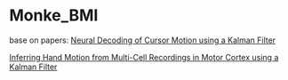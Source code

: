 # Monke_BMI

base on papers:
[Neural Decoding of Cursor Motion using a Kalman Filter](https://citeseerx.ist.psu.edu/document?repid=rep1&type=pdf&doi=5eaa36d816577d2e8046e42e132bcf1bc8dc02d5)

[Inferring Hand Motion from Multi-Cell Recordings in
Motor Cortex using a Kalman Filter](http://static.cs.brown.edu/people/mjblack/Papers/sab2002.pdf)
